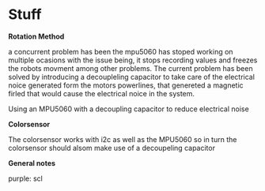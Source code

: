 # Stuff

**Rotation Method**

a concurrent problem has been the mpu5060 has stoped working on multiple ocasions with the issue being, it stops recording values and freezes the robots movment among other problems. 
The current problem has been solved by introducing a decoupleling capacitor to take care of the electrical noice generated form the motors powerlines, that genereted a magnetic firled that would cause the electrical noice in the system. 

Using an MPU5060 with a decoupling capacitor to reduce electrical noise         


**Colorsensor**

The colorsensor works with i2c as well as the MPU5060 so in turn the colorsensor should alsom make use of a decoupeling capacitor


**General notes** 


purple: scl
